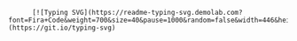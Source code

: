           [![Typing SVG](https://readme-typing-svg.demolab.com?font=Fira+Code&weight=700&size=40&pause=1000&random=false&width=446&height=66&lines=+++++++++++++++++++++Tea+Store)](https://git.io/typing-svg)
